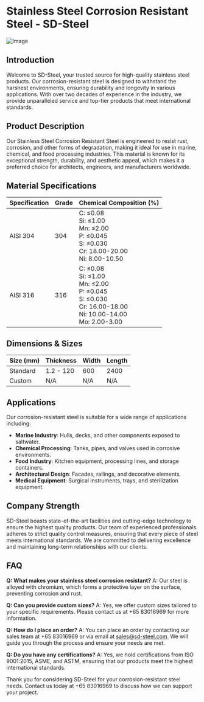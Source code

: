 # Stainless Steel Corrosion Resistant Steel - SD-Steel

![Image](https://github.com/user-attachments/assets/2567258e-e124-4816-932d-1809bd27ef0b)

## Introduction

Welcome to SD-Steel, your trusted source for high-quality stainless steel products. Our corrosion-resistant steel is designed to withstand the harshest environments, ensuring durability and longevity in various applications. With over two decades of experience in the industry, we provide unparalleled service and top-tier products that meet international standards.

## Product Description

Our Stainless Steel Corrosion Resistant Steel is engineered to resist rust, corrosion, and other forms of degradation, making it ideal for use in marine, chemical, and food processing industries. This material is known for its exceptional strength, durability, and aesthetic appeal, which makes it a preferred choice for architects, engineers, and manufacturers worldwide.

## Material Specifications

| Specification | Grade | Chemical Composition (%) |
|---------------|-------|--------------------------|
| AISI 304      | 304   | C: ≤0.08<br>Si: ≤1.00<br>Mn: ≤2.00<br>P: ≤0.045<br>S: ≤0.030<br>Cr: 18.00-20.00<br>Ni: 8.00-10.50 |
| AISI 316      | 316   | C: ≤0.08<br>Si: ≤1.00<br>Mn: ≤2.00<br>P: ≤0.045<br>S: ≤0.030<br>Cr: 16.00-18.00<br>Ni: 10.00-14.00<br>Mo: 2.00-3.00 |

## Dimensions & Sizes

| Size (mm) | Thickness | Width | Length |
|------------|-----------|-------|--------|
| Standard   | 1.2 - 120 | 600   | 2400   |
| Custom     | N/A       | N/A   | N/A    |

## Applications

Our corrosion-resistant steel is suitable for a wide range of applications including:
- **Marine Industry**: Hulls, decks, and other components exposed to saltwater.
- **Chemical Processing**: Tanks, pipes, and valves used in corrosive environments.
- **Food Industry**: Kitchen equipment, processing lines, and storage containers.
- **Architectural Design**: Facades, railings, and decorative elements.
- **Medical Equipment**: Surgical instruments, trays, and sterilization equipment.

## Company Strength

SD-Steel boasts state-of-the-art facilities and cutting-edge technology to ensure the highest quality products. Our team of experienced professionals adheres to strict quality control measures, ensuring that every piece of steel meets international standards. We are committed to delivering excellence and maintaining long-term relationships with our clients.

## FAQ

**Q: What makes your stainless steel corrosion resistant?**
A: Our steel is alloyed with chromium, which forms a protective layer on the surface, preventing corrosion and rust.

**Q: Can you provide custom sizes?**
A: Yes, we offer custom sizes tailored to your specific requirements. Please contact us at +65 83016969 for more information.

**Q: How do I place an order?**
A: You can place an order by contacting our sales team at +65 83016969 or via email at sales@sd-steel.com. We will guide you through the process and ensure your needs are met.

**Q: Do you have any certifications?**
A: Yes, we hold certifications from ISO 9001:2015, ASME, and ASTM, ensuring that our products meet the highest international standards.

Thank you for considering SD-Steel for your corrosion-resistant steel needs. Contact us today at +65 83016969 to discuss how we can support your project.